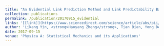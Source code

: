 ```yaml
---
title: "An Evidential Link Prediction Method and Link Predictability Based on Shannon Entropy"
collection: publications
permalink: /publication/20170915_evidential
links: '[[link]](https://www.sciencedirect.com/science/article/abs/pii/S0378437117304302)'
author: 'Likang Yin, <strong>Haoyang Zheng</strong>, Tian Bian, Yong Deng'
date: 2017-09-15
venue: 'Physica A: Statistical Mechanics and its Applications'
---
```


